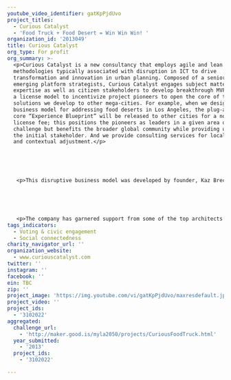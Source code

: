 ```yaml
---
youtube_video_identifier: gatKpPjdUvo
project_titles:
  - Curious Catalyst
  - 'Food Truck + Food Desert = Win Win Win! '
organization_id: '2013049'
title: Curious Catalyst
org_type: For profit
org_summary: >-
  <p>Curious Catalyst is a new consultancy that employs agile and lean
  methodologies typically associated with disruption in ICT to drive
  transformation and innovation in urban planning. Composed of a senior corps of
  emerging platform strategists, Curious Catalyst engages subject matter
  expertise as well as citizen stakeholders to develop breakthrough MVPs. We use
  a license model to incentivize project pioneers to open the core of the
  solutions we develop to other mega-cities. For example, when we design a
  business model for addressing food deserts in Los Angeles, the plug-and-play
  core “Experience Blueprint” will be released to other cities for a nominal
  license fee; this positions the pioneers as leaders in a given area of urban
  challenge but benefits the broader global community while providing upside to
  the initial stakeholder. And we provide consulting services for localization
  and contextual adjustment.</p>
   
   
   
   
   
   <p>This disruptive business model was developed by founder, Kaz Brecher, as part of an accelerator project at THNK, the new Amsterdam School for Creative Leadership. The members of the Curious Catalyst team have collectively worked on strategy and implementation of solutions for everyone from the Library of Congress to Microsoft, and Disney to Oprah. We’ve done hundreds of agile sprints in emerging platforms, and our expertise is easily applied to the complexities of urban challenges facing Los Angeles.</p>
   
   
   
   
   
   <p>The company has garnered support from some of the top architects and urban developers in the world, as we’re building our Advisory Board. And as passionate believers in user-centered design, we are committed to genuine collaboration with all constituencies when developing approaches to these solutions.</p>
tags_indicators:
  - Voting & civic engagement
  - Social connectedness
charity_navigator_url: ''
organization_website:
  - www.curiouscatalyst.com
twitter: ''
instagram: ''
facebook: ''
ein: TBC
zip: ''
project_image: 'https://img.youtube.com/vi/gatKpPjdUvo/maxresdefault.jpg'
project_video: ''
project_ids:
  - '3102022'
aggregated:
  challenge_url:
    - 'http://maker.good.is/myla2050/projects/CuriousFoodTruck.html'
  year_submitted:
    - '2013'
  project_ids:
    - '3102022'

---
```


